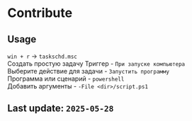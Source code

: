 # Contribute
## Usage
``win + r`` $\to$ ``taskschd.msc``  
Создать простую задачу 
Триггер - ``При запуске компьютера``  
Выберите действие для задачи - ``Запустить программу``  
Программа или сценарий - ``powershell``  
Добавить аргументы - ``-File <dir>/script.ps1``  
## Last update: ``2025-05-28``
